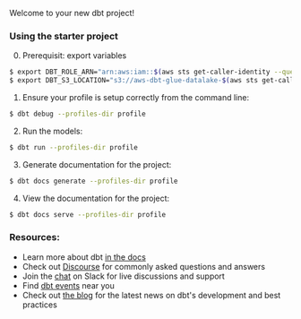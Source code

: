 Welcome to your new dbt project!

### Using the starter project

0. Prerequisit: export variables
```bash
$ export DBT_ROLE_ARN="arn:aws:iam::$(aws sts get-caller-identity --query "Account" --output text):role/GlueInteractiveSessionRole"
$ export DBT_S3_LOCATION="s3://aws-dbt-glue-datalake-$(aws sts get-caller-identity --query "Account" --output text)-us-east-1/"
```

1. Ensure your profile is setup correctly from the command line:
```bash
$ dbt debug --profiles-dir profile
```

2. Run the models:
```bash
$ dbt run --profiles-dir profile
```

3. Generate documentation for the project:
```bash
$ dbt docs generate --profiles-dir profile
```

4. View the documentation for the project:
```bash
$ dbt docs serve --profiles-dir profile
```


### Resources:
- Learn more about dbt [in the docs](https://docs.getdbt.com/docs/introduction)
- Check out [Discourse](https://discourse.getdbt.com/) for commonly asked questions and answers
- Join the [chat](https://community.getdbt.com/) on Slack for live discussions and support
- Find [dbt events](https://events.getdbt.com) near you
- Check out [the blog](https://blog.getdbt.com/) for the latest news on dbt's development and best practices
